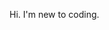 Hi. I'm new to coding.
<!---
joseph-abdallah04/joseph-abdallah04 is a ✨ special ✨ repository because its `README.md` (this file) appears on your GitHub profile.
You can click the Preview link to take a look at your changes.
--->
